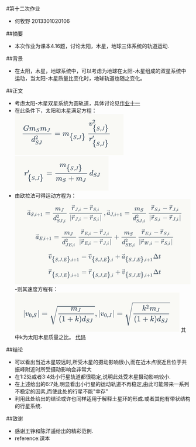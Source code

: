 #第十二次作业
- 何牧野 2013301020106

##摘要
- 本次作业为课本4.16题，讨论太阳，木星，地球三体系统的轨道运动.

##背景
- 在太阳，木星，地球系统中，可以考虑为地球在太阳-木星组成的双星系统中运动，当太阳-木星质量比变化时，地球轨道也随之变化。

##正文
- 考虑太阳-木星双星系统为圆轨道，具体讨论见[作业十一](https://github.com/axbzsf/computationalphysics_N2013301020106/blob/master/homework11/homework11.md)
- 在此条件下，太阳和木星满足方程：
  ![](https://github.com/axbzsf/computationalphysics_N2013301020106/blob/master/homework12/homework121.png)
  ![](https://github.com/axbzsf/computationalphysics_N2013301020106/blob/master/homework12/homework122.png)
- 由欧拉法可得运动方程为：
  ![](https://github.com/axbzsf/computationalphysics_N2013301020106/blob/master/homework12/homework123.png)
-则其速度方程有：
  ![](https://github.com/axbzsf/computationalphysics_N2013301020106/blob/master/homework12/homework124.png)
  其中k为太阳木星质量之比。
[代码](https://github.com/axbzsf/computationalphysics_N2013301020106/blob/master/homework12/homework12.py)


  
##结论
- 可以看出当近木星较远时,所受木星的摄动影响很小,而在近木点很近且位于共振峰附近时所受摄动影响会非常大
- 在1:2处或者3:4处小行星轨道都很稳定,说明此处受木星摄动影响较小.
- 在上述给出的6:7处,明显看出小行星的运动轨道不再稳定,由此可能带来一系列不稳定的因素,而使此处的行星不能"幸存"
- 利用此处给出的结论或许也同样适用于解释土星环的形成.或者其他有带状结构的行星系统.

##致谢
- 感谢王铮和陈洋遥给出的精彩范例.
- reference:课本
